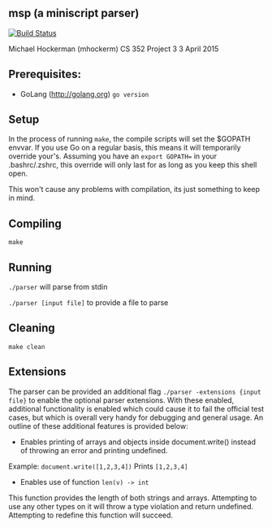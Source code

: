 ## msp (a miniscript parser)

[![Build Status](https://magnum.travis-ci.com/mhoc/msp.svg?token=noEZqHCNie4E6CC2GGKT&branch=master)](https://magnum.travis-ci.com/mhoc/msp)

Michael Hockerman (mhockerm)
CS 352 Project 3
3 April 2015

## Prerequisites:

* GoLang (http://golang.org) `go version`

## Setup

In the process of running `make`, the compile scripts will set the $GOPATH
envvar. If you use Go on a regular basis, this means it will temporarily
override your's. Assuming you have an `export GOPATH=` in your .bashrc/.zshrc,
this override will only last for as long as you keep this shell open.

This won't cause any problems with compilation, its just something to keep
in mind.

## Compiling

`make`

## Running

`./parser` will parse from stdin

`./parser [input file]` to provide a file to parse

## Cleaning

`make clean`

## Extensions

The parser can be provided an additional flag `./parser -extensions {input file}` to enable
the optional parser extensions. With these enabled, additional functionality is enabled
which could cause it to fail the official test cases, but which is overall very handy
for debugging and general usage. An outline of these additional features is provided
below:

* Enables printing of arrays and objects inside document.write() instead of throwing
an error and printing undefined.

Example: `document.write([1,2,3,4])` Prints `[1,2,3,4]`

* Enables use of function `len(v) -> int`

This function provides the length of both strings and arrays. Attempting to use any
other types on it will throw a type violation and return undefined. Attempting to
redefine this function will succeed.
